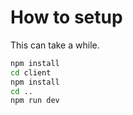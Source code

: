 # How to setup

This can take a while.

```sh
npm install
cd client
npm install
cd ..
npm run dev
```